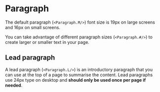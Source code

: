 # Paragraph

The default paragraph (`<Paragraph.M/>`) font size is 19px on large screens and 16px on small screens.

You can take advantage of different paragraph sizes (`<Paragraph.#/>`) to create larger or smaller text in your page.

## Lead paragraph

A lead paragraph (`<Paragraph.L/>`) is an introductory paragraph that you can use at the top of a page to summarise the content. Lead paragraphs use 24px type on desktop and **should only be used once per page if needed**.
